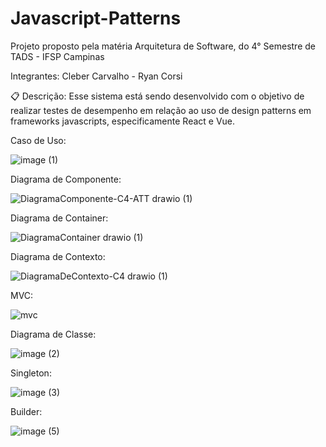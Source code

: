 
# Javascript-Patterns
Projeto proposto pela matéria Arquitetura de Software, do 4° Semestre de TADS - IFSP Campinas

Integrantes: 
  Cleber Carvalho - 
  Ryan Corsi

📋 Descrição:
Esse sistema está sendo desenvolvido com o objetivo de realizar testes de desempenho em relação ao uso de design patterns em frameworks javascripts, especificamente React e Vue.

Caso de Uso:

![image (1)](https://user-images.githubusercontent.com/89093793/204146921-4b674f8b-f7fa-4af7-8bf9-11dce052b04c.png)


Diagrama de Componente:

![DiagramaComponente-C4-ATT drawio (1)](https://user-images.githubusercontent.com/89093793/204146516-8e9545ec-aa4e-4af3-b82e-bde5147a805a.png)


Diagrama de Container: 

![DiagramaContainer drawio (1)](https://user-images.githubusercontent.com/89093793/204146497-cd55b689-8ffc-4f1a-a41f-b1d71282fc2f.png)


Diagrama de Contexto:

![DiagramaDeContexto-C4 drawio (1)](https://user-images.githubusercontent.com/89093793/204146526-838fa172-de27-44b1-a2be-13e6fa5373ce.png)


MVC:

![mvc](https://user-images.githubusercontent.com/89093793/204146412-cdca40c3-bfe1-4cc0-aa37-e04c7c5ae0bc.png)


Diagrama de Classe: 

![image (2)](https://user-images.githubusercontent.com/89093793/204147208-63002505-001e-4b4e-98a3-4fee419a5417.png)


Singleton:

![image (3)](https://user-images.githubusercontent.com/89093793/204148100-2adae51b-1538-43ed-a0a6-7a13764919b1.png)


Builder:

![image (5)](https://user-images.githubusercontent.com/89093793/204148146-41ee64e1-3860-44f7-9fd4-5d4f0849d863.png)


